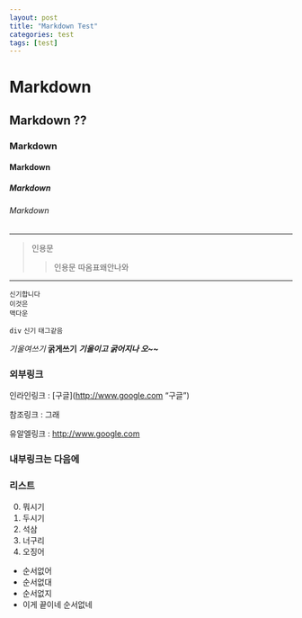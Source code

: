 ```yaml
---
layout: post
title: "Markdown Test"
categories: test
tags: [test]
---
```

# Markdown
## Markdown ??
### Markdown
#### Markdown
##### Markdown
###### Markdown

---
>인용문
>> 인용문 따옴표왜안나와
>>
 
---
~~~
신기합니다
이것은
맥다운
~~~

`div` `신기` `태그같음`

*기울여쓰기*
**굵게쓰기**
***기울이고 굵어지나 오~~***

### 외부링크
인라인링크 : [구글](http://www.google.com “구글”)

참조링크 : 그래

유알엘링크 : <http://www.google.com>

### 내부링크는 다음에

### 리스트
0. 뭐시기
3. 두시기
5. 석삼
6. 너구리
7. 오징어

* 순서없어
 * 순서없대
 * 순서없지
 * 이게 끝이네 순서없네 

